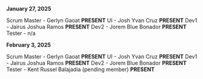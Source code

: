 **January 27, 2025**

Scrum Master - Gerlyn Gaoat **PRESENT**
UI - Josh Yvan Cruz **PRESENT**
Dev1 - Jairus Joshua Ramos **PRESENT**
Dev2 - Jorem Blue Bonador **PRESENT**
Tester - n/a

**February 3, 2025**

Scrum Master - Gerlyn Gaoat **PRESENT**
UI - Josh Yvan Cruz **PRESENT**
Dev1 - Jairus Joshua Ramos **PRESENT**
Dev2 - Jorem Blue Bonador **PRESENT**
Tester - Kent Russel Balajadia (pending member) **PRESENT**

